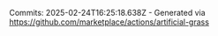 Commits: 2025-02-24T16:25:18.638Z - Generated via https://github.com/marketplace/actions/artificial-grass
<br>
